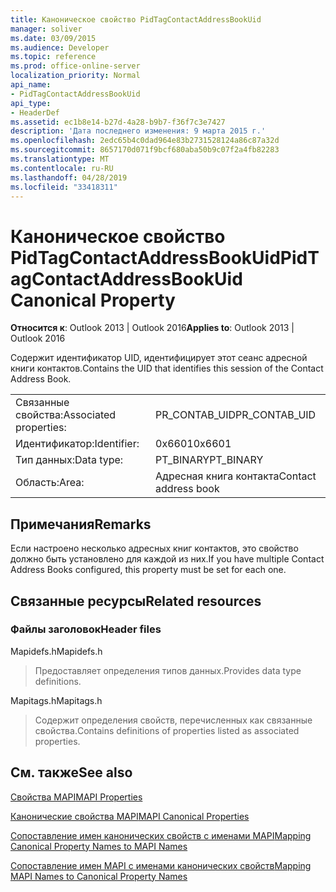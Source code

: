 ```yaml
---
title: Каноническое свойство PidTagContactAddressBookUid
manager: soliver
ms.date: 03/09/2015
ms.audience: Developer
ms.topic: reference
ms.prod: office-online-server
localization_priority: Normal
api_name:
- PidTagContactAddressBookUid
api_type:
- HeaderDef
ms.assetid: ec1b8e14-b27d-4a28-b9b7-f36f7c3e7427
description: 'Дата последнего изменения: 9 марта 2015 г.'
ms.openlocfilehash: 2edc65b4c0dad964e83b2731528124a86c87a32d
ms.sourcegitcommit: 8657170d071f9bcf680aba50b9c07f2a4fb82283
ms.translationtype: MT
ms.contentlocale: ru-RU
ms.lasthandoff: 04/28/2019
ms.locfileid: "33418311"
---
```

# <a name="pidtagcontactaddressbookuid-canonical-property"></a><span data-ttu-id="55a99-103">Каноническое свойство PidTagContactAddressBookUid</span><span class="sxs-lookup"><span data-stu-id="55a99-103">PidTagContactAddressBookUid Canonical Property</span></span>

  
  
<span data-ttu-id="55a99-104">**Относится к**: Outlook 2013 | Outlook 2016</span><span class="sxs-lookup"><span data-stu-id="55a99-104">**Applies to**: Outlook 2013 | Outlook 2016</span></span> 
  
<span data-ttu-id="55a99-105">Содержит идентификатор UID, идентифицирует этот сеанс адресной книги контактов.</span><span class="sxs-lookup"><span data-stu-id="55a99-105">Contains the UID that identifies this session of the Contact Address Book.</span></span>
  
|||
|:-----|:-----|
|<span data-ttu-id="55a99-106">Связанные свойства:</span><span class="sxs-lookup"><span data-stu-id="55a99-106">Associated properties:</span></span>  <br/> |<span data-ttu-id="55a99-107">PR_CONTAB_UID</span><span class="sxs-lookup"><span data-stu-id="55a99-107">PR_CONTAB_UID</span></span>  <br/> |
|<span data-ttu-id="55a99-108">Идентификатор:</span><span class="sxs-lookup"><span data-stu-id="55a99-108">Identifier:</span></span>  <br/> |<span data-ttu-id="55a99-109">0x6601</span><span class="sxs-lookup"><span data-stu-id="55a99-109">0x6601</span></span>  <br/> |
|<span data-ttu-id="55a99-110">Тип данных:</span><span class="sxs-lookup"><span data-stu-id="55a99-110">Data type:</span></span>  <br/> |<span data-ttu-id="55a99-111">PT_BINARY</span><span class="sxs-lookup"><span data-stu-id="55a99-111">PT_BINARY</span></span>  <br/> |
|<span data-ttu-id="55a99-112">Область:</span><span class="sxs-lookup"><span data-stu-id="55a99-112">Area:</span></span>  <br/> |<span data-ttu-id="55a99-113">Адресная книга контакта</span><span class="sxs-lookup"><span data-stu-id="55a99-113">Contact address book</span></span>  <br/> |
   
## <a name="remarks"></a><span data-ttu-id="55a99-114">Примечания</span><span class="sxs-lookup"><span data-stu-id="55a99-114">Remarks</span></span>

<span data-ttu-id="55a99-115">Если настроено несколько адресных книг контактов, это свойство должно быть установлено для каждой из них.</span><span class="sxs-lookup"><span data-stu-id="55a99-115">If you have multiple Contact Address Books configured, this property must be set for each one.</span></span> 
  
## <a name="related-resources"></a><span data-ttu-id="55a99-116">Связанные ресурсы</span><span class="sxs-lookup"><span data-stu-id="55a99-116">Related resources</span></span>

### <a name="header-files"></a><span data-ttu-id="55a99-117">Файлы заголовок</span><span class="sxs-lookup"><span data-stu-id="55a99-117">Header files</span></span>

<span data-ttu-id="55a99-118">Mapidefs.h</span><span class="sxs-lookup"><span data-stu-id="55a99-118">Mapidefs.h</span></span>
  
> <span data-ttu-id="55a99-119">Предоставляет определения типов данных.</span><span class="sxs-lookup"><span data-stu-id="55a99-119">Provides data type definitions.</span></span>
    
<span data-ttu-id="55a99-120">Mapitags.h</span><span class="sxs-lookup"><span data-stu-id="55a99-120">Mapitags.h</span></span>
  
> <span data-ttu-id="55a99-121">Содержит определения свойств, перечисленных как связанные свойства.</span><span class="sxs-lookup"><span data-stu-id="55a99-121">Contains definitions of properties listed as associated properties.</span></span>
    
## <a name="see-also"></a><span data-ttu-id="55a99-122">См. также</span><span class="sxs-lookup"><span data-stu-id="55a99-122">See also</span></span>



[<span data-ttu-id="55a99-123">Свойства MAPI</span><span class="sxs-lookup"><span data-stu-id="55a99-123">MAPI Properties</span></span>](mapi-properties.md)
  
[<span data-ttu-id="55a99-124">Канонические свойства MAPI</span><span class="sxs-lookup"><span data-stu-id="55a99-124">MAPI Canonical Properties</span></span>](mapi-canonical-properties.md)
  
[<span data-ttu-id="55a99-125">Сопоставление имен канонических свойств с именами MAPI</span><span class="sxs-lookup"><span data-stu-id="55a99-125">Mapping Canonical Property Names to MAPI Names</span></span>](mapping-canonical-property-names-to-mapi-names.md)
  
[<span data-ttu-id="55a99-126">Сопоставление имен MAPI с именами канонических свойств</span><span class="sxs-lookup"><span data-stu-id="55a99-126">Mapping MAPI Names to Canonical Property Names</span></span>](mapping-mapi-names-to-canonical-property-names.md)

